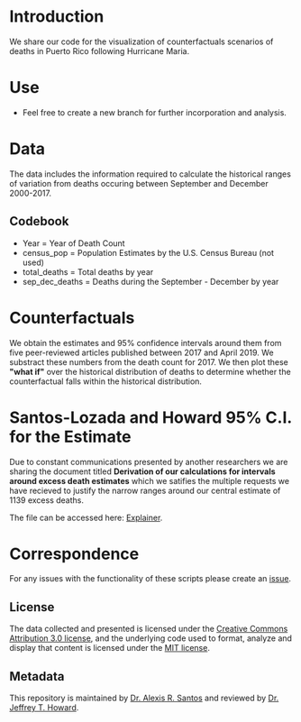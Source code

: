 # Introduction
We share our code for the visualization of counterfactuals scenarios of deaths in Puerto Rico following Hurricane Maria.

# Use
* Feel free to create a new branch for further incorporation and analysis.

# Data
The data includes the information required to calculate the historical ranges of variation from deaths occuring between September and December 2000-2017.

## Codebook
* Year = Year of Death Count
* census_pop = Population Estimates by the U.S. Census Bureau (not used)
* total_deaths = Total deaths by year
* sep_dec_deaths = Deaths during the September - December by year 

# Counterfactuals
We obtain the estimates and 95% confidence intervals around them from five peer-reviewed articles published between 2017 and April 2019. We substract these numbers from the death count for 2017. We then plot these **"what if"** over the historical distribution of deaths to determine whether the counterfactual falls within the historical distribution.

# Santos-Lozada and Howard 95% C.I. for the Estimate
Due to constant communications presented by another researchers we are sharing the document titled **Derivation of our calculations for intervals around excess death estimates** which we satifies the multiple requests we have recieved to justify the narrow ranges around our central estimate of 1139 excess deaths. 

The file can be accessed here: [Explainer](Santos_Howard_95RangesforEstimate.pdf).

# Correspondence
For any issues with the functionality of these scripts please create an [issue](https://github.com/alexisrsantos/counterfactuals_pr/issues). 

## License
The data collected and presented is licensed under the [Creative Commons Attribution 3.0 license](https://creativecommons.org/licenses/by/3.0/us/), and the underlying code used to format, analyze and display that content is licensed under the [MIT license](https://opensource.org/licenses/MIT).

## Metadata
This repository is maintained by [Dr. Alexis R. Santos](https://scholar.google.com/citations?user=oPZ-RDgAAAAJ&hl=en) and reviewed by [Dr. Jeffrey T. Howard](https://scholar.google.com/citations?user=l0A2z2YAAAAJ&hl=en). 
